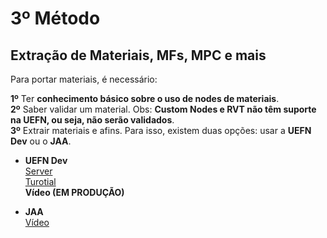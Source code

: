 # 3º Método

## **Extração de Materiais, MFs, MPC e mais** </br>

Para portar materiais, é necessário: </br>

**1º** Ter **conhecimento básico sobre o uso de nodes de materiais**. </br>
**2º** Saber validar um material. Obs: **Custom Nodes e RVT não têm suporte na UEFN, ou seja, não serão validados**. </br>
**3º** Extrair materiais e afins. Para isso, existem duas opções: usar a **UEFN Dev** ou o **JAA**. </br>

* **UEFN Dev** </br>
  [Server](https://discord.com/invite/VpYyFS8wbm) </br>
  [Turotial](https://github.com/luiz-2213/Versions/blob/main/Tutoriais/UEFN_DEV_Tutorial.md) </br>
  **Vídeo (EM PRODUÇÃO)** </br>

* **JAA** </br>
  [Vídeo](https://www.youtube.com/watch?v=euJg3PCDXaQ&t=5s) </br>
